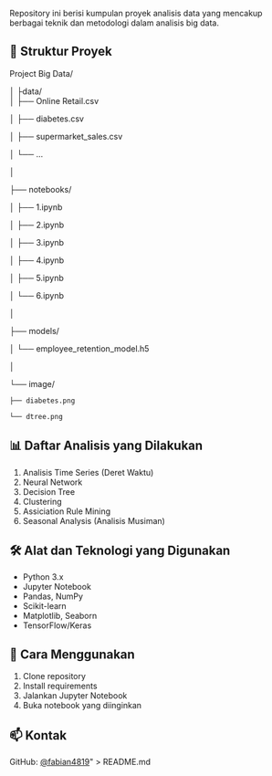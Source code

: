Repository ini berisi kumpulan proyek analisis data yang mencakup berbagai teknik dan metodologi dalam analisis big data.

## 📁 Struktur Proyek

Project Big Data/

│
├data/                    
│   ├── Online Retail.csv

│   ├── diabetes.csv

│   ├── supermarket_sales.csv

│   └── ...

│

├── notebooks/   

│   ├── 1.ipynb

│   ├── 2.ipynb

│   ├── 3.ipynb

│   ├── 4.ipynb

│   ├── 5.ipynb

│   └── 6.ipynb

│

├── models/                

│   └── employee_retention_model.h5

│

└── image/                

    ├── diabetes.png
    
    └── dtree.png

## 📊 Daftar Analisis yang Dilakukan
1. Analisis Time Series (Deret Waktu)
2. Neural Network
3. Decision Tree
4. Clustering
5. Assiciation Rule Mining
6. Seasonal Analysis (Analisis Musiman)

## 🛠️ Alat dan Teknologi yang Digunakan
- Python 3.x
- Jupyter Notebook
- Pandas, NumPy
- Scikit-learn
- Matplotlib, Seaborn
- TensorFlow/Keras

## 🚀 Cara Menggunakan
1. Clone repository
2. Install requirements
3. Jalankan Jupyter Notebook
4. Buka notebook yang diinginkan

## 📫 Kontak
GitHub: [@fabian4819](https://github.com/fabian4819)" > README.md
